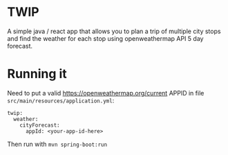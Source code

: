 # TWIP
A simple java / react app that allows you to plan a trip of multiple city stops
and find the weather for each stop using openweathermap API 5 day forecast.

# Running it

Need to put a valid https://openweathermap.org/current APPID
  in file `src/main/resources/application.yml`: 
  
```
twip:
  weather:
    cityForecast:
      appId: <your-app-id-here>
```

Then run with `mvn spring-boot:run`
